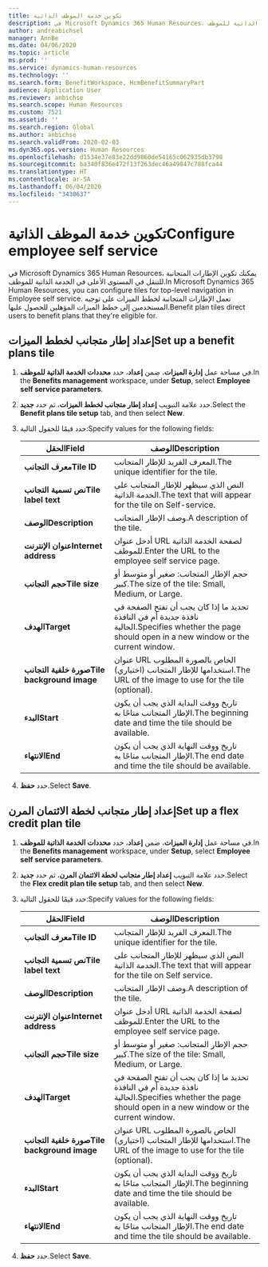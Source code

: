 ```yaml
---
title: تكوين خدمة الموظف الذاتية
description: في Microsoft Dynamics 365 Human Resources، يمكنك تكوين الإطارات المتجانبة للتنقل في المستوى الأعلى في الخدمة الذاتية للموظف.
author: andreabichsel
manager: AnnBe
ms.date: 04/06/2020
ms.topic: article
ms.prod: ''
ms.service: dynamics-human-resources
ms.technology: ''
ms.search.form: BenefitWorkspace, HcmBenefitSummaryPart
audience: Application User
ms.reviewer: anbichse
ms.search.scope: Human Resources
ms.custom: 7521
ms.assetid: ''
ms.search.region: Global
ms.author: anbichse
ms.search.validFrom: 2020-02-03
ms.dyn365.ops.version: Human Resources
ms.openlocfilehash: d1534e37e83e22dd9860de54165c062935db3798
ms.sourcegitcommit: ba340f836e472f13f263dec46a49847c788fca44
ms.translationtype: HT
ms.contentlocale: ar-SA
ms.lasthandoff: 06/04/2020
ms.locfileid: "3430637"
---
```

# <a name="configure-employee-self-service"></a><span data-ttu-id="05a72-103">تكوين خدمة الموظف الذاتية</span><span class="sxs-lookup"><span data-stu-id="05a72-103">Configure employee self service</span></span>

<span data-ttu-id="05a72-104">في Microsoft Dynamics 365 Human Resources، يمكنك تكوين الإطارات المتجانبة للتنقل في المستوى الأعلى في الخدمة الذاتية للموظف.</span><span class="sxs-lookup"><span data-stu-id="05a72-104">In Microsoft Dynamics 365 Human Resources, you can configure tiles for top-level navigation in Employee self service.</span></span> <span data-ttu-id="05a72-105">تعمل الإطارات المتجانبة لخطط الميزات على توجيه المستخدمين إلى خطط الميزات المؤهلين للحصول عليها.</span><span class="sxs-lookup"><span data-stu-id="05a72-105">Benefit plan tiles direct users to benefit plans that they're eligible for.</span></span>

## <a name="set-up-a-benefit-plans-tile"></a><span data-ttu-id="05a72-106">إعداد إطار متجانب لخطط الميزات</span><span class="sxs-lookup"><span data-stu-id="05a72-106">Set up a benefit plans tile</span></span>

1. <span data-ttu-id="05a72-107">في مساحة عمل **إدارة الميزات**، ضمن **إعداد**، حدد **محددات الخدمة الذاتية للموظف**.</span><span class="sxs-lookup"><span data-stu-id="05a72-107">In the **Benefits management** workspace, under **Setup**, select **Employee self service parameters**.</span></span>

2. <span data-ttu-id="05a72-108">حدد علامة التبويب **إعداد إطار متجانب لخطط الميزات**، ثم حدد **جديد**.</span><span class="sxs-lookup"><span data-stu-id="05a72-108">Select the **Benefit plans tile setup** tab, and then select **New**.</span></span>

3. <span data-ttu-id="05a72-109">حدد قيمًا للحقول التالية:</span><span class="sxs-lookup"><span data-stu-id="05a72-109">Specify values for the following fields:</span></span>

   | <span data-ttu-id="05a72-110">الحقل</span><span class="sxs-lookup"><span data-stu-id="05a72-110">Field</span></span> | <span data-ttu-id="05a72-111">‏‏الوصف</span><span class="sxs-lookup"><span data-stu-id="05a72-111">Description</span></span> |
   | --- | --- |
   | <span data-ttu-id="05a72-112">**معرف التجانب**</span><span class="sxs-lookup"><span data-stu-id="05a72-112">**Tile ID**</span></span> | <span data-ttu-id="05a72-113">المعرف الفريد للإطار المتجانب.</span><span class="sxs-lookup"><span data-stu-id="05a72-113">The unique identifier for the tile.</span></span> |
   | <span data-ttu-id="05a72-114">**نص تسمية التجانب**</span><span class="sxs-lookup"><span data-stu-id="05a72-114">**Tile label text**</span></span> | <span data-ttu-id="05a72-115">النص الذي سيظهر للإطار المتجانب على الخدمة الذاتية.</span><span class="sxs-lookup"><span data-stu-id="05a72-115">The text that will appear for the tile on Self-service.</span></span> |
   | <span data-ttu-id="05a72-116">**‏‏الوصف**</span><span class="sxs-lookup"><span data-stu-id="05a72-116">**Description**</span></span> | <span data-ttu-id="05a72-117">وصف الإطار المتجانب.</span><span class="sxs-lookup"><span data-stu-id="05a72-117">A description of the tile.</span></span> |
   | <span data-ttu-id="05a72-118">**عنوان الإنترنت**</span><span class="sxs-lookup"><span data-stu-id="05a72-118">**Internet address**</span></span> | <span data-ttu-id="05a72-119">أدخل عنوان URL لصفحة الخدمة الذاتية للموظف.</span><span class="sxs-lookup"><span data-stu-id="05a72-119">Enter the URL to the employee self service page.</span></span> |
   | <span data-ttu-id="05a72-120">**حجم التجانب**</span><span class="sxs-lookup"><span data-stu-id="05a72-120">**Tile size**</span></span> | <span data-ttu-id="05a72-121">حجم الإطار المتجانب: صغير أو متوسط أو كبير.</span><span class="sxs-lookup"><span data-stu-id="05a72-121">The size of the tile: Small, Medium, or Large.</span></span> |
   | <span data-ttu-id="05a72-122">**الهدف**</span><span class="sxs-lookup"><span data-stu-id="05a72-122">**Target**</span></span> | <span data-ttu-id="05a72-123">تحديد ما إذا كان يجب أن تفتح الصفحة في نافذة جديدة أم في النافذة الحالية.</span><span class="sxs-lookup"><span data-stu-id="05a72-123">Specifies whether the page should open in a new window or the current window.</span></span> |
   | <span data-ttu-id="05a72-124">**صورة خلفية التجانب**</span><span class="sxs-lookup"><span data-stu-id="05a72-124">**Tile background image**</span></span> | <span data-ttu-id="05a72-125">عنوان URL الخاص بالصورة المطلوب استخدامها للإطار المتجانب (اختياري).</span><span class="sxs-lookup"><span data-stu-id="05a72-125">The URL of the image to use for the tile (optional).</span></span> |
   | <span data-ttu-id="05a72-126">**البدء**</span><span class="sxs-lookup"><span data-stu-id="05a72-126">**Start**</span></span> | <span data-ttu-id="05a72-127">تاريخ ووقت البداية الذي يجب أن يكون الإطار المتجانب متاحًا به.</span><span class="sxs-lookup"><span data-stu-id="05a72-127">The beginning date and time the tile should be available.</span></span> |
   | <span data-ttu-id="05a72-128">**الانتهاء**</span><span class="sxs-lookup"><span data-stu-id="05a72-128">**End**</span></span> | <span data-ttu-id="05a72-129">تاريخ ووقت النهاية الذي يجب أن يكون الإطار المتجانب متاحًا به.</span><span class="sxs-lookup"><span data-stu-id="05a72-129">The end date and time the tile should be available.</span></span> |

4. <span data-ttu-id="05a72-130">حدد **حفظ**.</span><span class="sxs-lookup"><span data-stu-id="05a72-130">Select **Save**.</span></span>

## <a name="set-up-a-flex-credit-plan-tile"></a><span data-ttu-id="05a72-131">إعداد إطار متجانب لخطة الائتمان المرن</span><span class="sxs-lookup"><span data-stu-id="05a72-131">Set up a flex credit plan tile</span></span>

1. <span data-ttu-id="05a72-132">في مساحة عمل **إدارة الميزات**، ضمن **إعداد**، حدد **محددات الخدمة الذاتية للموظف**.</span><span class="sxs-lookup"><span data-stu-id="05a72-132">In the **Benefits management** workspace, under **Setup**, select **Employee self service parameters**.</span></span>

2. <span data-ttu-id="05a72-133">حدد علامة التبويب **إعداد إطار متجانب لخطة الائتمان المرن**، ثم حدد **جديد**.</span><span class="sxs-lookup"><span data-stu-id="05a72-133">Select the **Flex credit plan tile setup** tab, and then select **New**.</span></span>

3. <span data-ttu-id="05a72-134">حدد قيمًا للحقول التالية:</span><span class="sxs-lookup"><span data-stu-id="05a72-134">Specify values for the following fields:</span></span>

   | <span data-ttu-id="05a72-135">الحقل</span><span class="sxs-lookup"><span data-stu-id="05a72-135">Field</span></span> | <span data-ttu-id="05a72-136">‏‏الوصف</span><span class="sxs-lookup"><span data-stu-id="05a72-136">Description</span></span> |
   | --- | --- |
   | <span data-ttu-id="05a72-137">**معرف التجانب**</span><span class="sxs-lookup"><span data-stu-id="05a72-137">**Tile ID**</span></span> | <span data-ttu-id="05a72-138">المعرف الفريد للإطار المتجانب.</span><span class="sxs-lookup"><span data-stu-id="05a72-138">The unique identifier for the tile.</span></span> |
   | <span data-ttu-id="05a72-139">**نص تسمية التجانب**</span><span class="sxs-lookup"><span data-stu-id="05a72-139">**Tile label text**</span></span> | <span data-ttu-id="05a72-140">النص الذي سيظهر للإطار المتجانب على الخدمة الذاتية.</span><span class="sxs-lookup"><span data-stu-id="05a72-140">The text that will appear for the tile on Self service.</span></span> |
   | <span data-ttu-id="05a72-141">**‏‏الوصف**</span><span class="sxs-lookup"><span data-stu-id="05a72-141">**Description**</span></span> | <span data-ttu-id="05a72-142">وصف الإطار المتجانب.</span><span class="sxs-lookup"><span data-stu-id="05a72-142">A description of the tile.</span></span> |
   | <span data-ttu-id="05a72-143">**عنوان الإنترنت**</span><span class="sxs-lookup"><span data-stu-id="05a72-143">**Internet address**</span></span> | <span data-ttu-id="05a72-144">أدخل عنوان URL لصفحة الخدمة الذاتية للموظف.</span><span class="sxs-lookup"><span data-stu-id="05a72-144">Enter the URL to the employee self service page.</span></span> |
   | <span data-ttu-id="05a72-145">**حجم التجانب**</span><span class="sxs-lookup"><span data-stu-id="05a72-145">**Tile size**</span></span> | <span data-ttu-id="05a72-146">حجم الإطار المتجانب: صغير أو متوسط أو كبير.</span><span class="sxs-lookup"><span data-stu-id="05a72-146">The size of the tile: Small, Medium, or Large.</span></span> |
   | <span data-ttu-id="05a72-147">**الهدف**</span><span class="sxs-lookup"><span data-stu-id="05a72-147">**Target**</span></span> | <span data-ttu-id="05a72-148">تحديد ما إذا كان يجب أن تفتح الصفحة في نافذة جديدة أم في النافذة الحالية.</span><span class="sxs-lookup"><span data-stu-id="05a72-148">Specifies whether the page should open in a new window or the current window.</span></span> |
   | <span data-ttu-id="05a72-149">**صورة خلفية التجانب**</span><span class="sxs-lookup"><span data-stu-id="05a72-149">**Tile background image**</span></span> | <span data-ttu-id="05a72-150">عنوان URL الخاص بالصورة المطلوب استخدامها للإطار المتجانب (اختياري).</span><span class="sxs-lookup"><span data-stu-id="05a72-150">The URL of the image to use for the tile (optional).</span></span> |
   | <span data-ttu-id="05a72-151">**البدء**</span><span class="sxs-lookup"><span data-stu-id="05a72-151">**Start**</span></span> | <span data-ttu-id="05a72-152">تاريخ ووقت البداية الذي يجب أن يكون الإطار المتجانب متاحًا به.</span><span class="sxs-lookup"><span data-stu-id="05a72-152">The beginning date and time the tile should be available.</span></span> |
   | <span data-ttu-id="05a72-153">**الانتهاء**</span><span class="sxs-lookup"><span data-stu-id="05a72-153">**End**</span></span> | <span data-ttu-id="05a72-154">تاريخ ووقت النهاية الذي يجب أن يكون الإطار المتجانب متاحًا به.</span><span class="sxs-lookup"><span data-stu-id="05a72-154">The end date and time the tile should be available.</span></span> |

4. <span data-ttu-id="05a72-155">حدد **حفظ**.</span><span class="sxs-lookup"><span data-stu-id="05a72-155">Select **Save**.</span></span>
